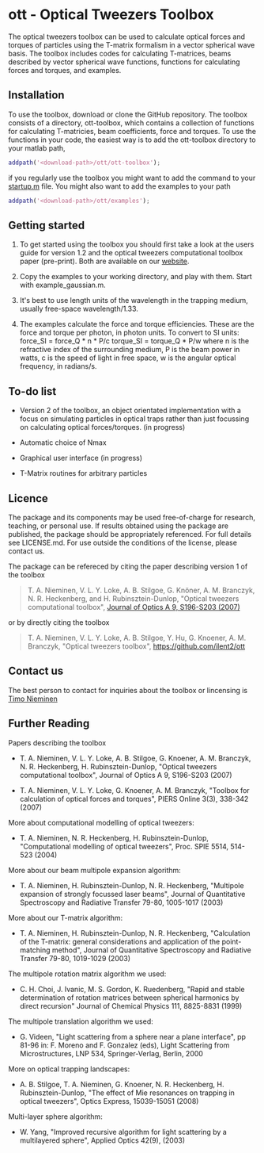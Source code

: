 ott - Optical Tweezers Toolbox
==============================

The optical tweezers toolbox can be used to calculate optical forces
and torques of particles using the T-matrix formalism in a vector
spherical wave basis.
The toolbox includes codes for calculating T-matrices, beams described
by vector spherical wave functions, functions for calculating forces
and torques, and examples.

Installation
------------

To use the toolbox, download or clone the GitHub repository.
The toolbox consists of a directory, ott-toolbox, which contains
a collection of functions for calculating T-matricies, beam coefficients,
force and torques.
To use the functions in your code, the easiest way is to add the
ott-toolbox directory to your matlab path,

```matlab
addpath('<download-path>/ott/ott-toolbox');
```

if you regularly use the toolbox you might want to add the command to
your [startup.m](https://au.mathworks.com/help/matlab/ref/startup.html?searchHighlight=startup.m) file.
You might also want to add the examples to your path

```matlab
addpath('<download-path>/ott/examples');
```

Getting started
---------------

1. To get started using the toolbox you should first take a look at the
users guide for version 1.2 and the optical tweezers computational
toolbox paper (pre-print).  Both are available on our
[website](https://people.smp.uq.edu.au/TimoNieminen/software.html).

2. Copy the examples to your working directory, and play with
    them. Start with example_gaussian.m.

3. It's best to use length units of the wavelength in the trapping
    medium, usually free-space wavelength/1.33.
    
4. The examples calculate the force and torque efficiencies. These are
    the force and torque per photon, in photon units. To convert to
    SI units:
                force_SI = force_Q * n * P/c
               torque_SI = torque_Q * P/w
    where n is the refractive index of the surrounding medium,
          P is the beam power in watts,
          c is the speed of light in free space,
          w is the angular optical frequency, in radians/s.

To-do list
----------

* Version 2 of the toolbox, an object orientated implementation with
  a focus on simulating particles in optical traps rather than just
  focussing on calculating optical forces/torques.  (in progress)
  
* Automatic choice of Nmax

* Graphical user interface (in progress)

* T-Matrix routines for arbitrary particles

Licence
-------

The package and its components may be used free-of-charge for research,
teaching, or personal use. If results obtained using the package are
published, the package should be appropriately referenced.
For full details see LICENSE.md.
For use outside the conditions of the license, please contact us.

The package can be refereced by citing the paper describing version
1 of the toolbox

> T. A. Nieminen, V. L. Y. Loke, A. B. Stilgoe, G. Knöner, A. M. Branczyk, N. R. Heckenberg, and H. Rubinsztein-Dunlop,
> "Optical tweezers computational toolbox",
> [Journal of Optics A 9, S196-S203 (2007)](http://iopscience.iop.org/1464-4258/9/8/S12/)

or by directly citing the toolbox

> T. A. Nieminen, V. L. Y. Loke, A. B. Stilgoe, Y. Hu, G. Knoener, A. M. Branczyk,
> "Optical tweezers toolbox", https://github.com/ilent2/ott

Contact us
----------

The best person to contact for inquiries about the toolbox or lincensing
is [Timo Nieminen](mailto:timo@physics.uq.edu.au)

Further Reading
---------------

Papers describing the toolbox

* T. A. Nieminen, V. L. Y. Loke, A. B. Stilgoe, G. Knoener,
A. M. Branczyk, N. R. Heckenberg, H. Rubinsztein-Dunlop,
"Optical tweezers computational toolbox",
Journal of Optics A 9, S196-S203 (2007)

* T. A. Nieminen, V. L. Y. Loke, G. Knoener, A. M. Branczyk,
"Toolbox for calculation of optical forces and torques",
PIERS Online 3(3), 338-342 (2007)


More about computational modelling of optical tweezers:

* T. A. Nieminen, N. R. Heckenberg, H. Rubinsztein-Dunlop,
"Computational modelling of optical tweezers",
Proc. SPIE 5514, 514-523 (2004)


More about our beam multipole expansion algorithm:

* T. A. Nieminen, H. Rubinsztein-Dunlop, N. R. Heckenberg,
"Multipole expansion of strongly focussed laser beams",
Journal of Quantitative Spectroscopy and Radiative Transfer 79-80,
1005-1017 (2003)

More about our T-matrix algorithm:

* T. A. Nieminen, H. Rubinsztein-Dunlop, N. R. Heckenberg,
"Calculation of the T-matrix: general considerations and
application of the point-matching method",
Journal of Quantitative Spectroscopy and Radiative Transfer 79-80,
1019-1029 (2003)

The multipole rotation matrix algorithm we used:

* C. H. Choi, J. Ivanic, M. S. Gordon, K. Ruedenberg,
"Rapid and stable determination of rotation matrices between
spherical harmonics by direct recursion"
Journal of Chemical Physics 111, 8825-8831 (1999)


The multipole translation algorithm we used:

* G. Videen,
"Light scattering from a sphere near a plane interface",
pp 81-96 in:
F. Moreno and F. Gonzalez (eds),
Light Scattering from Microstructures, LNP 534,
Springer-Verlag, Berlin, 2000


More on optical trapping landscapes:

* A. B. Stilgoe, T. A. Nieminen, G. Knoener, N. R. Heckenberg, H. 
Rubinsztein-Dunlop, "The effect of Mie resonances on trapping in 
optical tweezers", Optics Express, 15039-15051 (2008)

Multi-layer sphere algorithm:

* W. Yang, "Improved recursive algorithm for light scattering by a
 multilayered sphere", Applied Optics 42(9), (2003)

